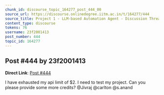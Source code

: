 ```yaml
---
chunk_id: discourse_topic_164277_post_444_00
source_url: https://discourse.onlinedegree.iitm.ac.in/t/164277/444
source_title: Project 1 - LLM-based Automation Agent - Discussion Thread [TDS Jan 2025]
content_type: discourse
tokens: 76
username: 23f2001413
post_number: 444
topic_id: 164277
---
```


## Post #444 by 23f2001413

**Direct Link**: [Post #444](https://discourse.onlinedegree.iitm.ac.in/t/164277/444)

I have exhausted my api limit of $2. I need to test my project. Can you please provide some more credits? @Jivraj @carlton @s.anand
